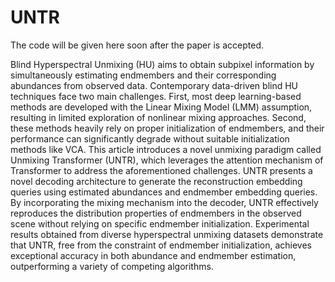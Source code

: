 # UNTR
The code will be given here soon after the paper is accepted.

Blind Hyperspectral Unmixing (HU) aims to obtain subpixel information by simultaneously estimating endmembers and their corresponding abundances from observed data. Contemporary data-driven blind HU techniques face two main challenges. First, most deep learning-based methods are developed with the Linear Mixing Model (LMM) assumption, resulting in limited exploration of nonlinear mixing approaches. Second, these methods heavily rely on proper initialization of endmembers, and their performance can significantly degrade without suitable initialization methods like VCA. This article introduces a novel unmixing paradigm called Unmixing Transformer (UNTR), which leverages the attention mechanism of Transformer to address the aforementioned challenges. UNTR presents a novel decoding architecture to generate the reconstruction embedding queries using estimated abundances and endmember embedding queries. By incorporating the mixing mechanism into the decoder, UNTR effectively reproduces the distribution properties of endmembers in the observed scene without relying on specific endmember initialization. Experimental results obtained from diverse hyperspectral unmixing datasets demonstrate that UNTR, free from the constraint of endmember initialization, achieves exceptional accuracy in both abundance and endmember estimation, outperforming a variety of competing algorithms.
